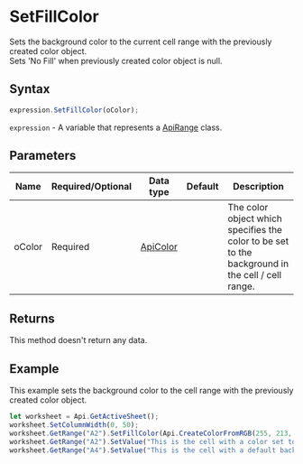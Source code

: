 # SetFillColor

Sets the background color to the current cell range with the previously created color object.\
Sets 'No Fill' when previously created color object is null.

## Syntax

```javascript
expression.SetFillColor(oColor);
```

`expression` - A variable that represents a [ApiRange](../ApiRange.md) class.

## Parameters

| **Name** | **Required/Optional** | **Data type** | **Default** | **Description** |
| ------------- | ------------- | ------------- | ------------- | ------------- |
| oColor | Required | [ApiColor](../../ApiColor/ApiColor.md) |  | The color object which specifies the color to be set to the background in the cell / cell range. |

## Returns

This method doesn't return any data.

## Example

This example sets the background color to the cell range with the previously created color object.

```javascript editor-xlsx
let worksheet = Api.GetActiveSheet();
worksheet.SetColumnWidth(0, 50);
worksheet.GetRange("A2").SetFillColor(Api.CreateColorFromRGB(255, 213, 191));
worksheet.GetRange("A2").SetValue("This is the cell with a color set to its background");
worksheet.GetRange("A4").SetValue("This is the cell with a default background color");
```
